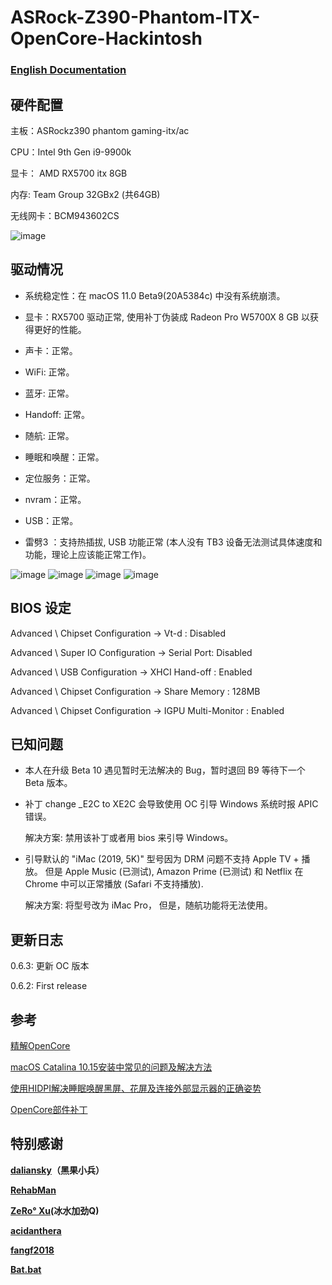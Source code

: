 # ASRock-Z390-Phantom-ITX-OpenCore-Hackintosh

### [English Documentation](README.md)

## 硬件配置

主板：ASRockz390 phantom gaming-itx/ac

CPU：Intel 9th Gen i9-9900k

显卡： AMD RX5700 itx 8GB
 
内存: Team Group 32GBx2 (共64GB)

无线网卡：BCM943602CS

![image](https://raw.githubusercontent.com/seanzhang98/ASRock-Z390-Phantom-ITX-OpenCore-Hackintosh/main/imgs/about.png)


## 驱动情况

* 系统稳定性：在 macOS 11.0 Beta9(20A5384c) 中没有系统崩溃。

* 显卡：RX5700 驱动正常, 使用补丁伪装成 Radeon Pro W5700X 8 GB 以获得更好的性能。  

* 声卡：正常。

* WiFi: 正常。

* 蓝牙: 正常。

* Handoff: 正常。

* 随航: 正常。

* 睡眠和唤醒：正常。

* 定位服务：正常。

* nvram：正常。

* USB：正常。

* 雷劈3 ：支持热插拔, USB 功能正常 (本人没有 TB3 设备无法测试具体速度和功能，理论上应该能正常工作)。
 
![image](https://raw.githubusercontent.com/seanzhang98/ASRock-Z390-Phantom-ITX-OpenCore-Hackintosh/main/imgs/sidecar.png)
![image](https://raw.githubusercontent.com/seanzhang98/ASRock-Z390-Phantom-ITX-OpenCore-Hackintosh/main/imgs/thunderbolts.png)
![image](https://raw.githubusercontent.com/seanzhang98/ASRock-Z390-Phantom-ITX-OpenCore-Hackintosh/main/imgs/usb.png)
![image](https://raw.githubusercontent.com/seanzhang98/ASRock-Z390-Phantom-ITX-OpenCore-Hackintosh/main/imgs/boot.png)

## BIOS 设定

Advanced \ Chipset Configuration → Vt-d : Disabled

Advanced \ Super IO Configuration → Serial Port: Disabled

Advanced \ USB Configuration → XHCI Hand-off : Enabled

Advanced \ Chipset Configuration → Share Memory : 128MB

Advanced \ Chipset Configuration → IGPU Multi-Monitor : Enabled

## 已知问题
* 本人在升级 Beta 10 遇见暂时无法解决的 Bug，暂时退回 B9 等待下一个 Beta 版本。

* 补丁 change _E2C to XE2C 会导致使用 OC 引导 Windows 系统时报 APIC 错误。
  
  解决方案: 禁用该补丁或者用 bios 来引导 Windows。
  
* 引导默认的 "iMac (2019, 5K)" 型号因为 DRM 问题不支持 Apple TV + 播放。 但是 Apple Music (已测试), Amazon Prime (已测试) 和 Netflix 在 Chrome 中可以正常播放 (Safari 不支持播放).
  
  解决方案: 将型号改为 iMac Pro， 但是，随航功能将无法使用。

## 更新日志

0.6.3: 更新 OC 版本

0.6.2: First release


## 参考
[精解OpenCore](https://blog.daliansky.net/OpenCore-BootLoader.html)

[macOS Catalina 10.15安装中常见的问题及解决方法](https://blog.daliansky.net/Common-problems-and-solutions-in-macOS-Catalina-10.15-installation.html)

[使用HIDPI解决睡眠唤醒黑屏、花屏及连接外部显示器的正确姿势](https://blog.daliansky.net/Use-HIDPI-to-solve-sleep-wake-up-black-screen,-Huaping-and-connect-the-external-monitor-the-correct-posture.html)

[OpenCore部件补丁](https://github.com/daliansky/OC-little)


## 特别感谢
**[daliansky](https://github.com/daliansky)（黑果小兵）**

**[RehabMan](https://bitbucket.org/RehabMan/)**

**[ZeRo° Xu](https://github.com/xzhih)(冰水加劲Q)**

**[acidanthera](https://github.com/acidanthera/OpenCorePkg)**

**[fangf2018](https://github.com/fangf2018/ASRock-Z390-Phantom-ITX-OpenCore-Hackintosh)**

**[Bat.bat](https://github.com/williambj1)**
